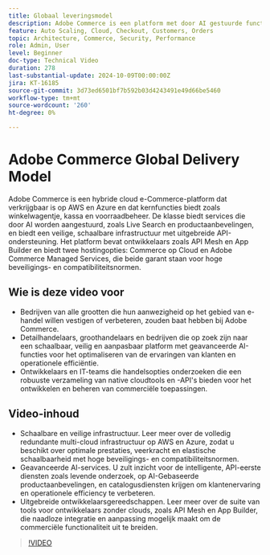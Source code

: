 ```yaml
---
title: Globaal leveringsmodel
description: Adobe Commerce is een platform met door AI gestuurde functies, robuuste API's en topbeveiliging en is verkrijgbaar in AWS en Azure met flexibele supportopties.
feature: Auto Scaling, Cloud, Checkout, Customers, Orders
topic: Architecture, Commerce, Security, Performance
role: Admin, User
level: Beginner
doc-type: Technical Video
duration: 278
last-substantial-update: 2024-10-09T00:00:00Z
jira: KT-16185
source-git-commit: 3d73ed6501bf7b592b03d4243491e49d66be5460
workflow-type: tm+mt
source-wordcount: '260'
ht-degree: 0%

---
```



# Adobe Commerce Global Delivery Model

Adobe Commerce is een hybride cloud e-Commerce-platform dat verkrijgbaar is op AWS en Azure en dat kernfuncties biedt zoals winkelwagentje, kassa en voorraadbeheer. De klasse biedt services die door AI worden aangestuurd, zoals Live Search en productaanbevelingen, en biedt een veilige, schaalbare infrastructuur met uitgebreide API-ondersteuning. Het platform bevat ontwikkelaars zoals API Mesh en App Builder en biedt twee hostingopties: Commerce op Cloud en Adobe Commerce Managed Services, die beide garant staan voor hoge beveiligings- en compatibiliteitsnormen.

## Wie is deze video voor

- Bedrijven van alle grootten die hun aanwezigheid op het gebied van e-handel willen vestigen of verbeteren, zouden baat hebben bij Adobe Commerce.
- Detailhandelaars, groothandelaars en bedrijven die op zoek zijn naar een schaalbaar, veilig en aanpasbaar platform met geavanceerde AI-functies voor het optimaliseren van de ervaringen van klanten en operationele efficiëntie.
- Ontwikkelaars en IT-teams die handelsopties onderzoeken die een robuuste verzameling van native cloudtools en -API&#39;s bieden voor het ontwikkelen en beheren van commerciële toepassingen.

## Video-inhoud

- Schaalbare en veilige infrastructuur.  Leer meer over de volledig redundante multi-cloud infrastructuur op AWS en Azure, zodat u beschikt over optimale prestaties, veerkracht en elastische schaalbaarheid met hoge beveiligings- en compatibiliteitsnormen.
- Geavanceerde AI-services. U zult inzicht voor de intelligente, API-eerste diensten zoals levende onderzoek, op AI-Gebaseerde productaanbevelingen, en catalogusdiensten krijgen om klantenervaring en operationele efficiency te verbeteren.
- Uitgebreide ontwikkelaarsgereedschappen. Leer meer over de suite van tools voor ontwikkelaars zonder clouds, zoals API Mesh en App Builder, die naadloze integratie en aanpassing mogelijk maakt om de commerciële functionaliteit uit te breiden.

>[!VIDEO](https://video.tv.adobe.com/v/3433500?learn=on)
